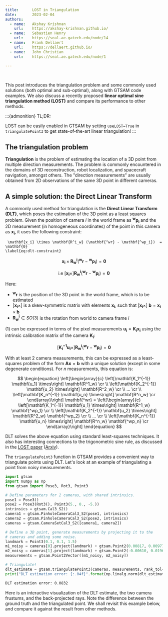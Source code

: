 ```yaml
---
title:      LOST in Triangulation
date:       2023-02-04
authors:
  - name:   Akshay Krishnan
    url:    https://akshay-krishnan.github.io/
  - name:   Sebastien Henry
    url:    https://seal.ae.gatech.edu/node/14
  - name:   Frank Dellaert
    url:    https://dellaert.github.io/
  - name:   John Christian
    url:    https://seal.ae.gatech.edu/node/1

---
```


<link rel="stylesheet" href="/assets/css/slideshow.css">

<div style="display:none"> <!-- custom latex commands here -->
  $
    \usepackage{amsmath}
    \usepackage[makeroom]{cancel}
  $
</div>

<style>
.MJXc-display {
    overflow-x: auto;
    overflow-y: hidden;
    scrollbar-width: none; /* Firefox */
    -ms-overflow-style: none;  /* Internet Explorer 10+ */
}
.MJXc-display::-webkit-scrollbar {
    width: 5px;
    height: 2px;
}
.MJXc-display::-webkit-scrollbar-track {
    background: transparent;
}
.MJXc-display::-webkit-scrollbar-thumb {
    background: #ddd;
    visibility:hidden;
}
.MJXc-display:hover::-webkit-scrollbar-thumb {
    visibility:visible;
}
</style> <!-- horizontal scrolling -->

<br>

This post introduces the triangulation problem and some commonly used solutions (both optimal and sub-optimal), along with GTSAM code examples. We also discuss a recently proposed **linear optimal sine triangulation method (LOST)** and compare its performance to other methods. 

:::{admonition} TL;DR:

LOST can be easily enabled in GTSAM by setting `useLOST=True` in `triangulatePoint3` to get state-of-the-art linear triangulation!
:::

## The triangulation problem

**Triangulation** is the problem of estimating the location of a 3D point from multiple direction measurements. The problem is commonly encountered in the domains of 3D reconstruction, robot localization, and spacecraft navigation, amongst others. The "direction measurements" are usually obtained from 2D observations of the same 3D point in different cameras.

## A simple solution: the Direct Linear Transform

A commonly used method for triangulation is the **Direct Linear Transform (DLT)**, which poses the estimation of the 3D point as a least squares problem. Given the position of camera $i$ in the world frame as $\mathbf{^wp_i}$ and the 2D measurement (in homogeneous coordinates) of the point in this camera as $\mathbf{x_i}$, it uses the following constraint:

```{math}
 \mathbf{x_i} \times \mathbf{R^i_w} (\mathbf{^wr} - \mathbf{^wp_i})  = \mathbf{0}
\label{eq:dlt-constraint}
```

$$
\begin{equation}
 \mathbf{x_i} \times \mathbf{R^i_w} (\mathbf{^wr} - \mathbf{^wp_i})  = \mathbf{0}
\label{eq:dlt-constraint}
\end{equation}
$$

$$ \text{i.e } [\mathbf{x_i} \times] \mathbf{R^i_w} (\mathbf{^wr} - \mathbf{^wp_i})  = \mathbf{0}$$

Here: 
- $\mathbf{^wr}$ is the position of the 3D point in the world frame, which is to be estimated
- $[\mathbf{x_i} \times]$ is a skew-symmetric matrix with elements $\mathbf{x_i}$, such that $[\mathbf{x_i} \times] \ \mathbf{b} = \mathbf{x_i} \times \mathbf{b}$ 
- $\mathbf{R^i_w} \in SO(3)$ is the rotation from world to camera frame $i$

(1) can be expressed in terms of the pixel measurements $\mathbf{u_i} = \mathbf{K_i} \mathbf{x_i}$ using the intrinsic calibration matrix of the camera $\mathbf{K_i}$:

$$
\begin{equation}
    [\mathbf{K_i^{-1}} \mathbf{u_i} \times] \mathbf{R^i_w} (\mathbf{^wr} - \mathbf{^wp_i})  = \mathbf{0}
\end{equation}
$$

With at least 2 camera measurements, this can be expressed as a least-squares problem of the form $\mathbf{A x} = \mathbf{b}$ with a unique solution (except in some degenerate conditions). For $n$ measurements, this equation is:

$$
\begin{equation}
\left[\begin{array}{c}
\left[\mathbf{K_1^{-1}} \mathbf{u_1} \times\right] \mathbf{R^1_w} \cr	\\
\left[\mathbf{K_2^{-1}} \mathbf{u_2} \times\right] \mathbf{R^2_w} \cr	\\
... \cr \\
\left[\mathbf{K_n^{-1}} \mathbf{u_n} \times\right] \mathbf{R^n_w} \cr
\end{array}\right] \mathbf{^wr} = 
\left[\begin{array}{c}
\left[\mathbf{K_1^{-1}} \mathbf{u_1} \times\right] \mathbf{R^1_w} \mathbf{^wp_1} \cr	\\
\left[\mathbf{K_2^{-1}} \mathbf{u_2} \times\right] \mathbf{R^2_w} \mathbf{^wp_2} \cr	\\
... \cr \\
\left[\mathbf{K_n^{-1}} \mathbf{u_n} \times\right] \mathbf{R^n_w} \mathbf{^wp_n} \cr
\end{array}\right]
\end{equation}
$$


DLT solves the above equation using standard least-squares techniques. It also has interesting connections to the trigonometric sine rule, as discussed in the [LOST paper](https://doi.org/10.2514/1.G006989) ([Arxiv](https://arxiv.org/pdf/2205.12197.pdf)).

The `triangulatePoint3` function in GTSAM provides a convenient way to triangulate points using DLT. Let's look at an example of triangulating a point from noisy measurements. 

```python
import gtsam
import numpy as np
from gtsam import Pose3, Rot3, Point3

# Define parameters for 2 cameras, with shared intrinsics.
pose1 = Pose3()
pose2 = Pose3(Rot3(), Point3(5., 0., -5.))
intrinsics = gtsam.Cal3_S2()
camera1 = gtsam.PinholeCameraCal3_S2(pose1, intrinsics)
camera2 = gtsam.PinholeCameraCal3_S2(pose2, intrinsics)
cameras = gtsam.CameraSetCal3_S2([camera1, camera2])

# Define a 3D point, generate measurements by projecting it to the 
# cameras and adding some noise.
landmark = Point3(0.1, 0.1, 1.5)
m1_noisy = cameras[0].project(landmark) + gtsam.Point2(0.00817, 0.00977)
m2_noisy = cameras[1].project(landmark) + gtsam.Point2(-0.00610, 0.01969)
measurements = gtsam.Point2Vector([m1_noisy, m2_noisy])

# Triangulate!
dlt_estimate = gtsam.triangulatePoint3(cameras, measurements, rank_tol=1e-9, optimize=False)
print("DLT estimation error: {:.04f}".format(np.linalg.norm(dlt_estimate - landmark)))
```

```sh
DLT estimation error: 0.0832
```

Here is an interactive visualization of the DLT estimate, the two camera frustums, and the back-projected rays. Note the difference between the ground truth and the triangulated point. We shall revisit this example below, and compare it against the result from other methods.

<!-- ====================   Start of visualization HTML ==========================  -->
<br>
<div>

<script type="text/javascript">window.PlotlyConfig = {MathJaxConfig: 'local'};

</script>
<script src="https://cdn.plot.ly/plotly-2.8.3.min.js">

</script>                

<div id="ff2ecfc1-2997-4c71-8bdd-a6d3dc27274d" class="plotly-graph-div" style="height:100%; width:100%;">

</div>            

<script type="text/javascript">

window.PLOTLYENV=window.PLOTLYENV || {};                                    if (document.getElementById("ff2ecfc1-2997-4c71-8bdd-a6d3dc27274d")) {                    Plotly.newPlot(                        "ff2ecfc1-2997-4c71-8bdd-a6d3dc27274d",                        [{"legendgroup":"camera 1","mode":"lines","name":"camera 1","x":[0.0,-0.8,null,0.0,-0.8,null,0.0,0.8,null,0.0,0.8,null,-0.8,-0.8,null,-0.8,0.8,null,0.8,-0.8,null,0.8,0.8,null],"y":[0.0,-0.6,null,0.0,0.6,null,0.0,-0.6,null,0.0,0.6,null,-0.6,0.6,null,0.6,0.6,null,-0.6,-0.6,null,0.6,-0.6,null],"z":[0.0,1.0,null,0.0,1.0,null,0.0,1.0,null,0.0,1.0,null,1.0,1.0,null,1.0,1.0,null,1.0,1.0,null,1.0,1.0,null],"type":"scatter3d"},{"legendgroup":"camera 2","mode":"lines","name":"camera 2","x":[5.0,4.2,null,5.0,4.2,null,5.0,5.8,null,5.0,5.8,null,4.2,4.2,null,4.2,5.8,null,5.8,4.2,null,5.8,5.8,null],"y":[0.0,-0.6,null,0.0,0.6,null,0.0,-0.6,null,0.0,0.6,null,-0.6,0.6,null,0.6,0.6,null,-0.6,-0.6,null,0.6,-0.6,null],"z":[-5.0,-4.0,null,-5.0,-4.0,null,-5.0,-4.0,null,-5.0,-4.0,null,-4.0,-4.0,null,-4.0,-4.0,null,-4.0,-4.0,null,-4.0,-4.0,null],"type":"scatter3d"},{"legendgroup":"GT point","marker":{"size":2.0},"mode":"markers","name":"GT point","x":[0.1],"y":[0.1],"z":[1.5],"type":"scatter3d"},{"legendgroup":"DLT estimate","marker":{"size":2.0},"mode":"markers","name":"DLT estimate","x":[0.1023714151218403],"y":[0.16890260533047632],"z":[1.453409909325872],"type":"scatter3d"},{"legendgroup":"ray 1","marker":{"size":[0,6,0],"symbol":"diamond"},"mode":"lines+markers","name":"ray 1","x":[0.0,0.14967333333333332,null],"y":[0.0,0.15287333333333333,null],"z":[0.0,2.0,null],"type":"scatter3d"},{"legendgroup":"ray 2","marker":{"size":[0,6,0],"symbol":"diamond"},"mode":"lines+markers","name":"ray 2","x":[5.0,-0.3196230769230777,null],"y":[0.0,0.2455223076923077,null],"z":[-5.0,2.0,null],"type":"scatter3d"}],                        {"template":{"data":{"bar":[{"error_x":{"color":"#2a3f5f"},"error_y":{"color":"#2a3f5f"},"marker":{"line":{"color":"#E5ECF6","width":0.5},"pattern":{"fillmode":"overlay","size":10,"solidity":0.2}},"type":"bar"}],"barpolar":[{"marker":{"line":{"color":"#E5ECF6","width":0.5},"pattern":{"fillmode":"overlay","size":10,"solidity":0.2}},"type":"barpolar"}],"carpet":[{"aaxis":{"endlinecolor":"#2a3f5f","gridcolor":"white","linecolor":"white","minorgridcolor":"white","startlinecolor":"#2a3f5f"},"baxis":{"endlinecolor":"#2a3f5f","gridcolor":"white","linecolor":"white","minorgridcolor":"white","startlinecolor":"#2a3f5f"},"type":"carpet"}],"choropleth":[{"colorbar":{"outlinewidth":0,"ticks":""},"type":"choropleth"}],"contour":[{"colorbar":{"outlinewidth":0,"ticks":""},"colorscale":[[0.0,"#0d0887"],[0.1111111111111111,"#46039f"],[0.2222222222222222,"#7201a8"],[0.3333333333333333,"#9c179e"],[0.4444444444444444,"#bd3786"],[0.5555555555555556,"#d8576b"],[0.6666666666666666,"#ed7953"],[0.7777777777777778,"#fb9f3a"],[0.8888888888888888,"#fdca26"],[1.0,"#f0f921"]],"type":"contour"}],"contourcarpet":[{"colorbar":{"outlinewidth":0,"ticks":""},"type":"contourcarpet"}],"heatmap":[{"colorbar":{"outlinewidth":0,"ticks":""},"colorscale":[[0.0,"#0d0887"],[0.1111111111111111,"#46039f"],[0.2222222222222222,"#7201a8"],[0.3333333333333333,"#9c179e"],[0.4444444444444444,"#bd3786"],[0.5555555555555556,"#d8576b"],[0.6666666666666666,"#ed7953"],[0.7777777777777778,"#fb9f3a"],[0.8888888888888888,"#fdca26"],[1.0,"#f0f921"]],"type":"heatmap"}],"heatmapgl":[{"colorbar":{"outlinewidth":0,"ticks":""},"colorscale":[[0.0,"#0d0887"],[0.1111111111111111,"#46039f"],[0.2222222222222222,"#7201a8"],[0.3333333333333333,"#9c179e"],[0.4444444444444444,"#bd3786"],[0.5555555555555556,"#d8576b"],[0.6666666666666666,"#ed7953"],[0.7777777777777778,"#fb9f3a"],[0.8888888888888888,"#fdca26"],[1.0,"#f0f921"]],"type":"heatmapgl"}],"histogram":[{"marker":{"pattern":{"fillmode":"overlay","size":10,"solidity":0.2}},"type":"histogram"}],"histogram2d":[{"colorbar":{"outlinewidth":0,"ticks":""},"colorscale":[[0.0,"#0d0887"],[0.1111111111111111,"#46039f"],[0.2222222222222222,"#7201a8"],[0.3333333333333333,"#9c179e"],[0.4444444444444444,"#bd3786"],[0.5555555555555556,"#d8576b"],[0.6666666666666666,"#ed7953"],[0.7777777777777778,"#fb9f3a"],[0.8888888888888888,"#fdca26"],[1.0,"#f0f921"]],"type":"histogram2d"}],"histogram2dcontour":[{"colorbar":{"outlinewidth":0,"ticks":""},"colorscale":[[0.0,"#0d0887"],[0.1111111111111111,"#46039f"],[0.2222222222222222,"#7201a8"],[0.3333333333333333,"#9c179e"],[0.4444444444444444,"#bd3786"],[0.5555555555555556,"#d8576b"],[0.6666666666666666,"#ed7953"],[0.7777777777777778,"#fb9f3a"],[0.8888888888888888,"#fdca26"],[1.0,"#f0f921"]],"type":"histogram2dcontour"}],"mesh3d":[{"colorbar":{"outlinewidth":0,"ticks":""},"type":"mesh3d"}],"parcoords":[{"line":{"colorbar":{"outlinewidth":0,"ticks":""}},"type":"parcoords"}],"pie":[{"automargin":true,"type":"pie"}],"scatter":[{"marker":{"colorbar":{"outlinewidth":0,"ticks":""}},"type":"scatter"}],"scatter3d":[{"line":{"colorbar":{"outlinewidth":0,"ticks":""}},"marker":{"colorbar":{"outlinewidth":0,"ticks":""}},"type":"scatter3d"}],"scattercarpet":[{"marker":{"colorbar":{"outlinewidth":0,"ticks":""}},"type":"scattercarpet"}],"scattergeo":[{"marker":{"colorbar":{"outlinewidth":0,"ticks":""}},"type":"scattergeo"}],"scattergl":[{"marker":{"colorbar":{"outlinewidth":0,"ticks":""}},"type":"scattergl"}],"scattermapbox":[{"marker":{"colorbar":{"outlinewidth":0,"ticks":""}},"type":"scattermapbox"}],"scatterpolar":[{"marker":{"colorbar":{"outlinewidth":0,"ticks":""}},"type":"scatterpolar"}],"scatterpolargl":[{"marker":{"colorbar":{"outlinewidth":0,"ticks":""}},"type":"scatterpolargl"}],"scatterternary":[{"marker":{"colorbar":{"outlinewidth":0,"ticks":""}},"type":"scatterternary"}],"surface":[{"colorbar":{"outlinewidth":0,"ticks":""},"colorscale":[[0.0,"#0d0887"],[0.1111111111111111,"#46039f"],[0.2222222222222222,"#7201a8"],[0.3333333333333333,"#9c179e"],[0.4444444444444444,"#bd3786"],[0.5555555555555556,"#d8576b"],[0.6666666666666666,"#ed7953"],[0.7777777777777778,"#fb9f3a"],[0.8888888888888888,"#fdca26"],[1.0,"#f0f921"]],"type":"surface"}],"table":[{"cells":{"fill":{"color":"#EBF0F8"},"line":{"color":"white"}},"header":{"fill":{"color":"#C8D4E3"},"line":{"color":"white"}},"type":"table"}]},"layout":{"annotationdefaults":{"arrowcolor":"#2a3f5f","arrowhead":0,"arrowwidth":1},"autotypenumbers":"strict","coloraxis":{"colorbar":{"outlinewidth":0,"ticks":""}},"colorscale":{"diverging":[[0,"#8e0152"],[0.1,"#c51b7d"],[0.2,"#de77ae"],[0.3,"#f1b6da"],[0.4,"#fde0ef"],[0.5,"#f7f7f7"],[0.6,"#e6f5d0"],[0.7,"#b8e186"],[0.8,"#7fbc41"],[0.9,"#4d9221"],[1,"#276419"]],"sequential":[[0.0,"#0d0887"],[0.1111111111111111,"#46039f"],[0.2222222222222222,"#7201a8"],[0.3333333333333333,"#9c179e"],[0.4444444444444444,"#bd3786"],[0.5555555555555556,"#d8576b"],[0.6666666666666666,"#ed7953"],[0.7777777777777778,"#fb9f3a"],[0.8888888888888888,"#fdca26"],[1.0,"#f0f921"]],"sequentialminus":[[0.0,"#0d0887"],[0.1111111111111111,"#46039f"],[0.2222222222222222,"#7201a8"],[0.3333333333333333,"#9c179e"],[0.4444444444444444,"#bd3786"],[0.5555555555555556,"#d8576b"],[0.6666666666666666,"#ed7953"],[0.7777777777777778,"#fb9f3a"],[0.8888888888888888,"#fdca26"],[1.0,"#f0f921"]]},"colorway":["#636efa","#EF553B","#00cc96","#ab63fa","#FFA15A","#19d3f3","#FF6692","#B6E880","#FF97FF","#FECB52"],"font":{"color":"#2a3f5f"},"geo":{"bgcolor":"white","lakecolor":"white","landcolor":"#E5ECF6","showlakes":true,"showland":true,"subunitcolor":"white"},"hoverlabel":{"align":"left"},"hovermode":"closest","mapbox":{"style":"light"},"paper_bgcolor":"white","plot_bgcolor":"#E5ECF6","polar":{"angularaxis":{"gridcolor":"white","linecolor":"white","ticks":""},"bgcolor":"#E5ECF6","radialaxis":{"gridcolor":"white","linecolor":"white","ticks":""}},"scene":{"xaxis":{"backgroundcolor":"#E5ECF6","gridcolor":"white","gridwidth":2,"linecolor":"white","showbackground":true,"ticks":"","zerolinecolor":"white"},"yaxis":{"backgroundcolor":"#E5ECF6","gridcolor":"white","gridwidth":2,"linecolor":"white","showbackground":true,"ticks":"","zerolinecolor":"white"},"zaxis":{"backgroundcolor":"#E5ECF6","gridcolor":"white","gridwidth":2,"linecolor":"white","showbackground":true,"ticks":"","zerolinecolor":"white"}},"shapedefaults":{"line":{"color":"#2a3f5f"}},"ternary":{"aaxis":{"gridcolor":"white","linecolor":"white","ticks":""},"baxis":{"gridcolor":"white","linecolor":"white","ticks":""},"bgcolor":"#E5ECF6","caxis":{"gridcolor":"white","linecolor":"white","ticks":""}},"title":{"x":0.05},"xaxis":{"automargin":true,"gridcolor":"white","linecolor":"white","ticks":"","title":{"standoff":15},"zerolinecolor":"white","zerolinewidth":2},"yaxis":{"automargin":true,"gridcolor":"white","linecolor":"white","ticks":"","title":{"standoff":15},"zerolinecolor":"white","zerolinewidth":2}}},"margin":{"l":0,"r":0,"t":0,"b":0},"legend":{"y":0.96},"scene":{"aspectmode":"data"}},                        {"responsive": true}                    )                };

</script>

</div>
<br>
<!-- ====================   End of visualization HTML ==========================  -->

## The problem with DLT

DLT provides an exact solution to the triangulation problem in the absence of measurement noise. In practice however, the **2D measurements we use are almost always noisy**, so their back-projected rays may no longer intersect in 3D. The DLT, being an unweighted least squares solution, places equal weight on the residual from each measurement (each row of the linear system in (3)). The trouble is that this does not minimize the proper cost function. The covariance of the estimate with respect to a measurement depends on factors like the *range* of the estimate from the camera (i.e, measurements from closer cameras should be trusted more). Ideally, we should minimize the *covariance-weighted* reprojection errors on the image plane instead of the residuals of the arbitrarily scaled rows of (3). 

## Optimal triangulation

Optimal triangulation computes the maximum likelihood estimate of the weighted residual norm. Consider the common case of noisy measurements $$\mathbf{\tilde{u}_i} = \mathbf{u_i} + \mathbf{n_i}$$, where $\mathbf{n_i}$ is Gaussian noise in 2D pixel space with covariance $\mathbf{\Sigma_{u_i}}$. The noise-free measurement $\mathbf{u_i}$ is a function of the unknown point $\mathbf{^wr}$: 

$$
\begin{equation}
\mathbf{u_i} = \mathbf{\mathit{h_i}(^wr)} = \mathbf{K_i} \mathbf{R^i_w} (\mathbf{^wr} - \mathbf{^wp_i})
\end{equation}
$$
 
<!-- where $\mathbf{S}$ is a matrix of the form $[\mathbf{I}_{2 \times 2} \ \mathbf{0}_{2 \times 1}]$.  -->

The optimal estimate in an MLE framework is the solution that minimizes the weighted residual norm:

$$
\begin{equation}
    J(\mathbf{^wr}) = \sum_{i=1}^{n} \mathbf{n_i^T} \mathbf{\Sigma_{u_i}^{-1}} \mathbf{n_i} =  \sum_{i=1}^{n} \mathbf{(\tilde{u}_i - \mathbf{\mathit{h_i}(^wr)})^T} \mathbf{\Sigma_{u_i}^{-1}} \mathbf{(\tilde{u}_i - \mathbf{\mathit{h_i}(^wr)})}
\end{equation}
$$

For the case of triangulating a point from 2 camera measurements, (5) can be solved analytically as shown by [Hartley and Strum](https://doi.org/10.1006/cviu.1997.0547) and the [LOST paper](https://doi.org/10.2514/1.G006989) ([Arxiv](https://arxiv.org/pdf/2205.12197.pdf)). This usually involves solving a polynomial of degree 6. 

We often encounter triangulation problems with more than two measurements where the degree 6 polynomial solution of Hartley & Sturm no longer applies. In such cases, it is common to minimize (5) using an iterative nonlinear solver starting with the DLT estimate as the initialization. In GTSAM, this can be achieved using a factor graph by setting `optimize=True` in the call to `triangulatePoint3`. This scales to the general case with more than 2 camera measurements, but like all iterative methods, significantly increases the estimation latency. 

```python
# Optimization needs the measurement noise model.
noisemodel = gtsam.noiseModel.Isotropic.Sigma(2, 1e-3)

optimal_estimate = gtsam.triangulatePoint3(cameras, measurements, rank_tol=1e-9, optimize=True, model=noisemodel)
print("Optimal estimation error: {:.04f}".format(np.linalg.norm(optimal_estimate - landmark)))
```

```sh
Optimal estimation error: 0.0549
```

## The Linear Optimal Sine Triangulation (LOST) approach

In their paper on ["Absolute Triangulation Algorithms for Space Exploration"](https://doi.org/10.2514/1.G006989) ([Arxiv](https://arxiv.org/pdf/2205.12197.pdf)), Henry and Christian propose the linear optimal sine triangulation (LOST) method that non-iteratively solves the statistically optimal triangulation problem as a linear system. When only two measurements are available, LOST provides the same answer as Hartley & Sturm's polynomial solution. However, unlike the polynomial solution, LOST scales linearly to an arbitrary number of measurements and remains non-iterative. LOST is a weighted least squares approach that both (1) provides the same solution as and (2) is significantly faster than the iterative nonlinear optimization approach commonly used for optimal triangulation with many (more than two) cameras. 

Their approach minimizes the weighted residual norm in the image-plane coordinates (it can easily be rewritten in terms of pixel coordinates). For a noisy measurement on the image plane $\mathbf{\tilde{x}_i} = \mathbf{x_i} + \mathbf{w_i}$, (1) will have a residual $\mathbf{\epsilon_i}$ given by:

$$
\begin{equation}
 {\mathbf{\tilde{x}_i}} \times \mathbf{R^i_w} (\mathbf{^wr} - \mathbf{^wp_i})  = \mathbf{\epsilon_i}
\end{equation}
$$

Since $[\mathbf{R^i_w} (\mathbf{^wr} - \mathbf{^wp_i}) \times]$ is a skew symmetric matrix, and $\mathbf{\tilde{x}_i} = \mathbf{K_i}^{-1} \mathbf{\tilde{u}_i}$

$$
\begin{equation}
     \mathbf{\epsilon_i} =  [\mathbf{R^i_w} (\mathbf{^wp_i} - \mathbf{^wr}) \times] \  \mathbf{K_i^{-1}} \mathbf{\tilde{u}_i}
\end{equation}
$$

The weighted residual norm to be minimized is:
$$
\begin{equation}
J(\mathbf{^wr}) = \sum_{i=1}^{n} \mathbf{\epsilon_i^T} \mathbf{\Sigma_{\epsilon_i}^{-1}} \mathbf{\epsilon_i}     
\end{equation}
$$

We skip through the bulk of the math in what follows, so please refer to the [LOST paper](https://doi.org/10.2514/1.G006989) ([Arxiv](https://arxiv.org/pdf/2205.12197.pdf)) by Henry and Christian for a neat derivation. The error covariance $\mathbf{\Sigma_{\epsilon_i}}$ can be expressed in terms of the 2D measurement covariance $\mathbf{\Sigma_{x_i}}$ as:

$$
\begin{equation}
 \mathbf{\Sigma_{\epsilon_i}} = -\frac{\rho_i^{2}}{||\mathbf{K_i^{-1}} \mathbf{\tilde{u}_i}||^2} [\mathbf{K_i^{-1}} \mathbf{\tilde{u}_i} \times ] \mathbf{\Sigma_{x_i}} [\mathbf{K_i^{-1}} \mathbf{\tilde{u}_i} \times ]
\end{equation}
$$

where $\rho_i$ is the range of the range of the 3D point from the center of camera $i$. The difficulty with this expression for $\mathbf{\Sigma_{\epsilon_i}}$ is that it is not full rank (not invertible) and the ranges $\rho_i$ are not known a priori (since the 3D point's location is not yet known). The LOST paper shows how both of these difficulties can be avoided and provides a general non-iterative solution. An especially nice result occurs when the image plane measurement errors are isotropic. In this case, minimizing the cost function $J(\mathbf{^wr})$ leads to a simple least squares expression:

$$
\begin{equation}
\left[\begin{array}{c}
q_1 \left[\mathbf{K_1^{-1}} \mathbf{u_1} \times\right] \mathbf{R^1_w} \cr	\\
q_2 \left[\mathbf{K_2^{-1}} \mathbf{u_2} \times\right] \mathbf{R^2_w} \cr	\\
... \cr \\
q_n \left[\mathbf{K_n^{-1}} \mathbf{u_n} \times\right] \mathbf{R^n_w} \cr
\end{array}\right] \mathbf{^wr} = 
\left[\begin{array}{c}
q_1 \left[\mathbf{K_1^{-1}} \mathbf{u_1} \times\right] \mathbf{R^1_w} \mathbf{^wp_1} \cr	\\
q_2 \left[\mathbf{K_2^{-1}} \mathbf{u_2} \times\right] \mathbf{R^2_w} \mathbf{^wp_2} \cr	\\
... \cr \\
q_n \left[\mathbf{K_n^{-1}} \mathbf{u_n} \times\right] \mathbf{R^n_w} \mathbf{^wp_n} \cr
\end{array}\right]
\end{equation}
$$

Note that this looks very much like (3), except for the inclusion of the coefficients $q_i$ (weighted least squares, of course!). The final expression for $q_i$ is:

$$
\begin{equation}
    q_i = \frac{||\mathbf{K_i^{-1}} \mathbf{u_i}||}{\sigma_{x_i} \rho_i} = \frac{|| \mathbf{R^w_i} \mathbf{K_i^{-1}} \mathbf{\tilde{u}_i} \times \ \mathbf{R^w_j} \mathbf{K_j^{-1}} \mathbf{\tilde{u}_j} ||}{\sigma_{x_i} || \mathbf{d_{ij}} \times \ \mathbf{R^w_j} \mathbf{K_j^{-1}} \mathbf{\tilde{u}_j} ||}
\end{equation}
$$

where $\mathbf{d_{ij}} = (\mathbf{^wp_j} - \mathbf{^wp_i})$ is the known baseline between cameras $i$ and $j$. Note that everything on the right-hand side of this expression for $q_i$ is known a priori, and so the optimal LOST weights $q_i$ may be found directly and without any iteration.

Starting from release [4.2a8](https://github.com/borglab/gtsam/releases), gtsam includes an implementation of LOST which can be easily used as follows:

```python
lost_estimate = gtsam.triangulatePoint3(cameras, measurements, 1e-9, optimize=False, model=noisemodel, useLOST=True)
print("LOST estimation error: {:.04f}".format(np.linalg.norm(lost_estimate - landmark)))
```
```sh
LOST estimation error: 0.0581
```

The estimation error obtained above is comparable to that obtained by iterative optimization. Although the LOST error in this particular instance is slightly larger than the iterative solution, sometimes the reverse is true (i.e., sometimes LOST is slightly better). Indeed, as we will see in the next section, the statistics of LOST and the iterative LS solution are identical. 

The visualization below adds the LOST estimate to the DLT estimate we obtained above. Note how the LOST estimate is much closer to the ground truth (especially along X and Y axes) compared to the DLT estimate.

<!-- ====================   Start of visualization HTML ==========================  -->
<br>
<div>

 
<script type="text/javascript">window.PlotlyConfig = {MathJaxConfig: 'local'};</script>
<script src="https://cdn.plot.ly/plotly-2.8.3.min.js"></script>                
<div id="b23b6f24-84b0-4d35-bf97-82930bca6c5d" class="plotly-graph-div" style="height:100%; width:100%;">

</div>            

<script type="text/javascript">                                    window.PLOTLYENV=window.PLOTLYENV || {};                                    if (document.getElementById("b23b6f24-84b0-4d35-bf97-82930bca6c5d")) {                    Plotly.newPlot(                        "b23b6f24-84b0-4d35-bf97-82930bca6c5d",                        [{"legendgroup":"camera 1","mode":"lines","name":"camera 1","x":[0.0,-0.8,null,0.0,-0.8,null,0.0,0.8,null,0.0,0.8,null,-0.8,-0.8,null,-0.8,0.8,null,0.8,-0.8,null,0.8,0.8,null],"y":[0.0,-0.6,null,0.0,0.6,null,0.0,-0.6,null,0.0,0.6,null,-0.6,0.6,null,0.6,0.6,null,-0.6,-0.6,null,0.6,-0.6,null],"z":[0.0,1.0,null,0.0,1.0,null,0.0,1.0,null,0.0,1.0,null,1.0,1.0,null,1.0,1.0,null,1.0,1.0,null,1.0,1.0,null],"type":"scatter3d"},{"legendgroup":"camera 2","mode":"lines","name":"camera 2","x":[5.0,4.2,null,5.0,4.2,null,5.0,5.8,null,5.0,5.8,null,4.2,4.2,null,4.2,5.8,null,5.8,4.2,null,5.8,5.8,null],"y":[0.0,-0.6,null,0.0,0.6,null,0.0,-0.6,null,0.0,0.6,null,-0.6,0.6,null,0.6,0.6,null,-0.6,-0.6,null,0.6,-0.6,null],"z":[-5.0,-4.0,null,-5.0,-4.0,null,-5.0,-4.0,null,-5.0,-4.0,null,-4.0,-4.0,null,-4.0,-4.0,null,-4.0,-4.0,null,-4.0,-4.0,null],"type":"scatter3d"},{"legendgroup":"GT point","marker":{"size":2.0},"mode":"markers","name":"GT point","x":[0.1],"y":[0.1],"z":[1.5],"type":"scatter3d"},{"legendgroup":"DLT estimate","marker":{"size":2.0},"mode":"markers","name":"DLT estimate","x":[0.1023714151218403],"y":[0.16890260533047632],"z":[1.453409909325872],"type":"scatter3d"},{"legendgroup":"LOST estimate","marker":{"size":2.0},"mode":"markers","name":"LOST estimate","x":[0.10783485812100543],"y":[0.11608849005416458],"z":[1.444684619571376],"type":"scatter3d"},{"legendgroup":"ray 1","marker":{"size":[0,6,0],"symbol":"diamond"},"mode":"lines+markers","name":"ray 1","x":[0.0,0.14967333333333332,null],"y":[0.0,0.15287333333333333,null],"z":[0.0,2.0,null],"type":"scatter3d"},{"legendgroup":"ray 2","marker":{"size":[0,6,0],"symbol":"diamond"},"mode":"lines+markers","name":"ray 2","x":[5.0,-0.3196230769230777,null],"y":[0.0,0.2455223076923077,null],"z":[-5.0,2.0,null],"type":"scatter3d"}],                        {"template":{"data":{"bar":[{"error_x":{"color":"#2a3f5f"},"error_y":{"color":"#2a3f5f"},"marker":{"line":{"color":"#E5ECF6","width":0.5},"pattern":{"fillmode":"overlay","size":10,"solidity":0.2}},"type":"bar"}],"barpolar":[{"marker":{"line":{"color":"#E5ECF6","width":0.5},"pattern":{"fillmode":"overlay","size":10,"solidity":0.2}},"type":"barpolar"}],"carpet":[{"aaxis":{"endlinecolor":"#2a3f5f","gridcolor":"white","linecolor":"white","minorgridcolor":"white","startlinecolor":"#2a3f5f"},"baxis":{"endlinecolor":"#2a3f5f","gridcolor":"white","linecolor":"white","minorgridcolor":"white","startlinecolor":"#2a3f5f"},"type":"carpet"}],"choropleth":[{"colorbar":{"outlinewidth":0,"ticks":""},"type":"choropleth"}],"contour":[{"colorbar":{"outlinewidth":0,"ticks":""},"colorscale":[[0.0,"#0d0887"],[0.1111111111111111,"#46039f"],[0.2222222222222222,"#7201a8"],[0.3333333333333333,"#9c179e"],[0.4444444444444444,"#bd3786"],[0.5555555555555556,"#d8576b"],[0.6666666666666666,"#ed7953"],[0.7777777777777778,"#fb9f3a"],[0.8888888888888888,"#fdca26"],[1.0,"#f0f921"]],"type":"contour"}],"contourcarpet":[{"colorbar":{"outlinewidth":0,"ticks":""},"type":"contourcarpet"}],"heatmap":[{"colorbar":{"outlinewidth":0,"ticks":""},"colorscale":[[0.0,"#0d0887"],[0.1111111111111111,"#46039f"],[0.2222222222222222,"#7201a8"],[0.3333333333333333,"#9c179e"],[0.4444444444444444,"#bd3786"],[0.5555555555555556,"#d8576b"],[0.6666666666666666,"#ed7953"],[0.7777777777777778,"#fb9f3a"],[0.8888888888888888,"#fdca26"],[1.0,"#f0f921"]],"type":"heatmap"}],"heatmapgl":[{"colorbar":{"outlinewidth":0,"ticks":""},"colorscale":[[0.0,"#0d0887"],[0.1111111111111111,"#46039f"],[0.2222222222222222,"#7201a8"],[0.3333333333333333,"#9c179e"],[0.4444444444444444,"#bd3786"],[0.5555555555555556,"#d8576b"],[0.6666666666666666,"#ed7953"],[0.7777777777777778,"#fb9f3a"],[0.8888888888888888,"#fdca26"],[1.0,"#f0f921"]],"type":"heatmapgl"}],"histogram":[{"marker":{"pattern":{"fillmode":"overlay","size":10,"solidity":0.2}},"type":"histogram"}],"histogram2d":[{"colorbar":{"outlinewidth":0,"ticks":""},"colorscale":[[0.0,"#0d0887"],[0.1111111111111111,"#46039f"],[0.2222222222222222,"#7201a8"],[0.3333333333333333,"#9c179e"],[0.4444444444444444,"#bd3786"],[0.5555555555555556,"#d8576b"],[0.6666666666666666,"#ed7953"],[0.7777777777777778,"#fb9f3a"],[0.8888888888888888,"#fdca26"],[1.0,"#f0f921"]],"type":"histogram2d"}],"histogram2dcontour":[{"colorbar":{"outlinewidth":0,"ticks":""},"colorscale":[[0.0,"#0d0887"],[0.1111111111111111,"#46039f"],[0.2222222222222222,"#7201a8"],[0.3333333333333333,"#9c179e"],[0.4444444444444444,"#bd3786"],[0.5555555555555556,"#d8576b"],[0.6666666666666666,"#ed7953"],[0.7777777777777778,"#fb9f3a"],[0.8888888888888888,"#fdca26"],[1.0,"#f0f921"]],"type":"histogram2dcontour"}],"mesh3d":[{"colorbar":{"outlinewidth":0,"ticks":""},"type":"mesh3d"}],"parcoords":[{"line":{"colorbar":{"outlinewidth":0,"ticks":""}},"type":"parcoords"}],"pie":[{"automargin":true,"type":"pie"}],"scatter":[{"marker":{"colorbar":{"outlinewidth":0,"ticks":""}},"type":"scatter"}],"scatter3d":[{"line":{"colorbar":{"outlinewidth":0,"ticks":""}},"marker":{"colorbar":{"outlinewidth":0,"ticks":""}},"type":"scatter3d"}],"scattercarpet":[{"marker":{"colorbar":{"outlinewidth":0,"ticks":""}},"type":"scattercarpet"}],"scattergeo":[{"marker":{"colorbar":{"outlinewidth":0,"ticks":""}},"type":"scattergeo"}],"scattergl":[{"marker":{"colorbar":{"outlinewidth":0,"ticks":""}},"type":"scattergl"}],"scattermapbox":[{"marker":{"colorbar":{"outlinewidth":0,"ticks":""}},"type":"scattermapbox"}],"scatterpolar":[{"marker":{"colorbar":{"outlinewidth":0,"ticks":""}},"type":"scatterpolar"}],"scatterpolargl":[{"marker":{"colorbar":{"outlinewidth":0,"ticks":""}},"type":"scatterpolargl"}],"scatterternary":[{"marker":{"colorbar":{"outlinewidth":0,"ticks":""}},"type":"scatterternary"}],"surface":[{"colorbar":{"outlinewidth":0,"ticks":""},"colorscale":[[0.0,"#0d0887"],[0.1111111111111111,"#46039f"],[0.2222222222222222,"#7201a8"],[0.3333333333333333,"#9c179e"],[0.4444444444444444,"#bd3786"],[0.5555555555555556,"#d8576b"],[0.6666666666666666,"#ed7953"],[0.7777777777777778,"#fb9f3a"],[0.8888888888888888,"#fdca26"],[1.0,"#f0f921"]],"type":"surface"}],"table":[{"cells":{"fill":{"color":"#EBF0F8"},"line":{"color":"white"}},"header":{"fill":{"color":"#C8D4E3"},"line":{"color":"white"}},"type":"table"}]},"layout":{"annotationdefaults":{"arrowcolor":"#2a3f5f","arrowhead":0,"arrowwidth":1},"autotypenumbers":"strict","coloraxis":{"colorbar":{"outlinewidth":0,"ticks":""}},"colorscale":{"diverging":[[0,"#8e0152"],[0.1,"#c51b7d"],[0.2,"#de77ae"],[0.3,"#f1b6da"],[0.4,"#fde0ef"],[0.5,"#f7f7f7"],[0.6,"#e6f5d0"],[0.7,"#b8e186"],[0.8,"#7fbc41"],[0.9,"#4d9221"],[1,"#276419"]],"sequential":[[0.0,"#0d0887"],[0.1111111111111111,"#46039f"],[0.2222222222222222,"#7201a8"],[0.3333333333333333,"#9c179e"],[0.4444444444444444,"#bd3786"],[0.5555555555555556,"#d8576b"],[0.6666666666666666,"#ed7953"],[0.7777777777777778,"#fb9f3a"],[0.8888888888888888,"#fdca26"],[1.0,"#f0f921"]],"sequentialminus":[[0.0,"#0d0887"],[0.1111111111111111,"#46039f"],[0.2222222222222222,"#7201a8"],[0.3333333333333333,"#9c179e"],[0.4444444444444444,"#bd3786"],[0.5555555555555556,"#d8576b"],[0.6666666666666666,"#ed7953"],[0.7777777777777778,"#fb9f3a"],[0.8888888888888888,"#fdca26"],[1.0,"#f0f921"]]},"colorway":["#636efa","#EF553B","#00cc96","#ab63fa","#FFA15A","#19d3f3","#FF6692","#B6E880","#FF97FF","#FECB52"],"font":{"color":"#2a3f5f"},"geo":{"bgcolor":"white","lakecolor":"white","landcolor":"#E5ECF6","showlakes":true,"showland":true,"subunitcolor":"white"},"hoverlabel":{"align":"left"},"hovermode":"closest","mapbox":{"style":"light"},"paper_bgcolor":"white","plot_bgcolor":"#E5ECF6","polar":{"angularaxis":{"gridcolor":"white","linecolor":"white","ticks":""},"bgcolor":"#E5ECF6","radialaxis":{"gridcolor":"white","linecolor":"white","ticks":""}},"scene":{"xaxis":{"backgroundcolor":"#E5ECF6","gridcolor":"white","gridwidth":2,"linecolor":"white","showbackground":true,"ticks":"","zerolinecolor":"white"},"yaxis":{"backgroundcolor":"#E5ECF6","gridcolor":"white","gridwidth":2,"linecolor":"white","showbackground":true,"ticks":"","zerolinecolor":"white"},"zaxis":{"backgroundcolor":"#E5ECF6","gridcolor":"white","gridwidth":2,"linecolor":"white","showbackground":true,"ticks":"","zerolinecolor":"white"}},"shapedefaults":{"line":{"color":"#2a3f5f"}},"ternary":{"aaxis":{"gridcolor":"white","linecolor":"white","ticks":""},"baxis":{"gridcolor":"white","linecolor":"white","ticks":""},"bgcolor":"#E5ECF6","caxis":{"gridcolor":"white","linecolor":"white","ticks":""}},"title":{"x":0.05},"xaxis":{"automargin":true,"gridcolor":"white","linecolor":"white","ticks":"","title":{"standoff":15},"zerolinecolor":"white","zerolinewidth":2},"yaxis":{"automargin":true,"gridcolor":"white","linecolor":"white","ticks":"","title":{"standoff":15},"zerolinecolor":"white","zerolinewidth":2}}},"margin":{"l":0,"r":0,"t":0,"b":0},"legend":{"y":0.96},"scene":{"aspectmode":"data"}},                        {"responsive": true}                    )                };

</script>        

</div>
<br>
<!-- ====================   End of visualization HTML ==========================  -->

## How does LOST compare to DLT and iterative optimization?

When triangulating a point several times starting from different noisy measurements, it was found that the standard deviation of the LOST error is comparable to that of iterative optimization, and much lesser than DLT. This improvement reduces with increasing number of camera measurements. The results from 100 trials for each camera configuration are shown in Fig 1. 

<center>
<p> 
    <img src="_static/lost_triangulation/triang_std_dev.png" alt="Fig 1: Error standard deviation for different triangulation methods as a function of number of cameras, with 100 trials for each camera configuration.">
    <br>
    <em>Fig 1: Error standard deviation for different triangulation methods as a function of number of cameras, with 100 trials for each camera configuration.</em> 
</p>
</center>

The latency of LOST is also comparable to DLT and is much lesser than that of iterative optimization. The mean latencies for these methods as a function of the number of cameras are plotted in Fig 2. The latency of iterative optimization increases more rapidly with an increase in the number of camera measurements. 

<center>
<p> 
    <img src="_static/lost_triangulation/triang_time_linear.png" alt="Fig 2: Mean runtime of different triangulation methods as a function of number of cameras.">
    <br>
    <em>Fig 2: Mean runtime of different triangulation methods as a function of number of cameras.</em> 
</p>
</center>

There are two key conclusions from these numerical experiments. First, LOST provides identical triangulation performance (i.e., identical errors) as the iterative nonlinear least squares (DLT+OPT) but at a fraction of the computational cost. There seems to be a strong case for using LOST instead of the conventional iterative methods in most situations - especially when runtime is important. Second, there are certainly some cases (such as this one) where using optimal triangulation provides substantial performance benefits when compared to the DLT.

## When does using optimal triangulation make the most difference?

Is optimal triangulation always better than DLT? There are two cases when it can provide much better results than DLT: 

- The 3D point is at significantly different ranges from each camera that observes it. Since the covariance of the estimate increases with its range from the camera, optimal triangulation weighs measurements from closer cameras more than those from farther cameras. This can also be seen in (12): the weights of each measurement are inversely proportional to the $\rho_i$. The optimal estimates are therefore closer to the measurements from closer cameras.
- When different measurements have different 2D noise models. This can happen if the cameras observing these measurements are of different quality, or the measurement noise is non-uniformly distributed across the image (more on the edges and lesser at the center, for instance). 

In other cases, the results from DLT and optimal triangulation are unlikely to be very different. For highly runtime-constrained applications that encounter the above scenarios, using LOST instead of results from DLT can reduce estimation errors. 

## References

1. ["Absolute Triangulation Algorithms for Space Exploration"](https://doi.org/10.2514/1.G006989), Sébastien Henry, John Christian, Journal of Guidance, Control, and Dynamics 2023 46:1, Pages 21-46.  [Arxiv version Aug '22](https://arxiv.org/pdf/2205.12197.pdf)
2. ["Triangulation"](https://doi.org/10.1006/cviu.1997.0547), Richard Hartley, Peter Sturm, Computer Vision and Image Understanding, November 1997, Volume 68, Issue 2, Pages 146-157